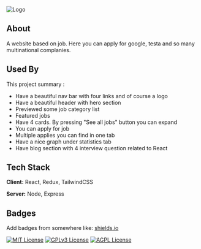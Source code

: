 
![Logo](https://i.ibb.co/9stQcVZ/Career-Hub.png)


## About

A website based on job. Here you can apply for google, testa and so many multinational complanies.


## Used By

This project summary :

- Have a beautiful nav bar with four links and of course a logo
- Have a beautiful header with hero section
- Previewed some job category list
- Featured jobs
- Have 4 cards. By pressing "See all jobs" button you can expand
- You can apply for job 
- Multiple applies you can find in one tab
- Have a nice graph under statistics tab
- Have blog section with 4 interview question related to React


## Tech Stack

**Client:** React, Redux, TailwindCSS

**Server:** Node, Express


## Badges

Add badges from somewhere like: [shields.io](https://shields.io/)

[![MIT License](https://img.shields.io/badge/License-MIT-green.svg)](https://choosealicense.com/licenses/mit/)
[![GPLv3 License](https://img.shields.io/badge/License-GPL%20v3-yellow.svg)](https://opensource.org/licenses/)
[![AGPL License](https://img.shields.io/badge/license-AGPL-blue.svg)](http://www.gnu.org/licenses/agpl-3.0)

